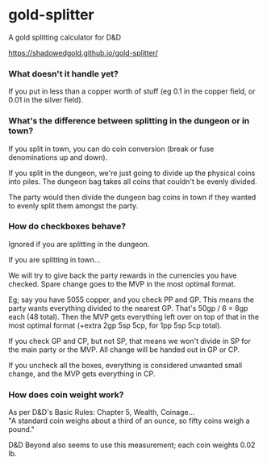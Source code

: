 # gold-splitter
A gold splitting calculator for D&amp;D

https://shadowedgold.github.io/gold-splitter/

### What doesn't it handle yet?

If you put in less than a copper worth of stuff (eg 0.1 in the copper field, or 0.01 in the silver field).

### What's the difference between splitting in the dungeon or in town?

If you split in town, you can do coin conversion (break or fuse denominations up and down).

If you split in the dungeon, we're just going to divide up the physical coins into piles. The dungeon bag takes all coins that couldn't be evenly divided.

The party would then divide the dungeon bag coins in town if they wanted to evenly split them amongst the party.

### How do checkboxes behave?

Ignored if you are splitting in the dungeon.

If you are splitting in town...

We will try to give back the party rewards in the currencies you have checked. Spare change goes to the MVP in the most optimal format.

Eg; say you have 5055 copper, and you check PP and GP. This means the party wants everything divided to the nearest GP. That's 50gp / 6 = 8gp each (48 total). Then the MVP gets everything left over on top of that in the most optimal format (+extra 2gp 5sp 5cp, for 1pp 5sp 5cp total).

If you check GP and CP, but not SP, that means we won't divide in SP for the main party or the MVP. All change will be handed out in GP or CP.

If you uncheck all the boxes, everything is considered unwanted small change, and the MVP gets everything in CP.


### How does coin weight work?

As per D&D's Basic Rules: Chapter 5, Wealth, Coinage...  
"A standard coin weighs about a third of an ounce, so fifty coins weigh a pound."

D&D Beyond also seems to use this measurement; each coin weights 0.02 lb.
